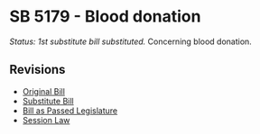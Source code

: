 # SB 5179 - Blood donation
*Status: 1st substitute bill substituted.*
Concerning blood donation.

## Revisions
* [Original Bill](1/)
* [Substitute Bill](S/)
* [Bill as Passed Legislature](S.PL/)
* [Session Law](S.SL/)